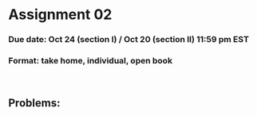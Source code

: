 # Assignment 02

### Due date: Oct 24 (section I) / Oct 20 (section II) **11:59 pm EST**

### Format: take home, individual, open book

<br>

## Problems: